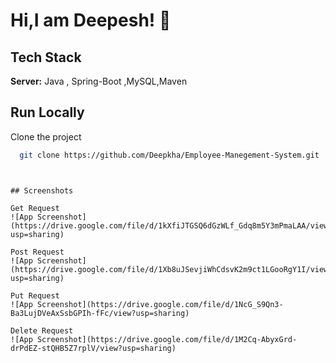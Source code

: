 
# Hi,I am Deepesh! 👋


## Tech Stack



**Server:** Java , Spring-Boot ,MySQL,Maven


## Run Locally

Clone the project

```bash
  git clone https://github.com/Deepkha/Employee-Manegement-System.git
```

```


## Screenshots

Get Request
![App Screenshot](https://drive.google.com/file/d/1kXfiJTGSQ6dGzWLf_Gdq8m5Y3mPmaLAA/view?usp=sharing)

Post Request
![App Screenshot](https://drive.google.com/file/d/1Xb8uJSevjiWhCdsvK2m9ct1LGooRgY1I/view?usp=sharing)

Put Request
![App Screenshot](https://drive.google.com/file/d/1NcG_S9Qn3-Ba3LujDVeAxSsbGPIh-fFc/view?usp=sharing)

Delete Request
![App Screenshot](https://drive.google.com/file/d/1M2Cq-AbyxGrd-drPdEZ-stQHB5Z7rplV/view?usp=sharing)
